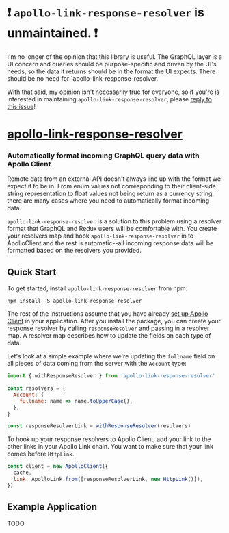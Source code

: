# ❗️ `apollo-link-response-resolver` is unmaintained. ❗️

I'm no longer of the opinion that this library is useful. The GraphQL layer is a UI concern and queries should be purpose-specific and driven by the UI's needs, so the data it returns should be in the format the UI expects. There should be no need for `apollo-link-response-resolver.

With that said, my opinion isn't necessarily true for everyone, so if you're is interested in maintaining `apollo-link-response-resolver`, please [reply to this issue](https://github.com/with-heart/apollo-link-response-resolver/issues/18)!

# [apollo-link-response-resolver](https://github.com/lionize/apollo-link-response-resolver)

### Automatically format incoming GraphQL query data with Apollo Client

Remote data from an external API doesn't always line up with the format we expect it to be in. From enum values not corresponding to their client-side string representation to float values not being return as a currency string, there are many cases where you need to automatically format incoming data.

`apollo-link-response-resolver` is a solution to this problem using a resolver format that GraphQL and Redux users will be comfortable with. You create your resolvers map and hook `apollo-link-response-resolver` in to ApolloClient and the rest is automatic--all incoming response data will be formatted based on the resolvers you provided.

## Quick Start

To get started, install `apollo-link-response-resolver` from npm:

`npm install -S apollo-link-response-resolver`

The rest of the instructions assume that you have already [set up Apollo Client](https://github.com/apollographql/apollo-link-state/blob/master/docs/react/basics/setup.html#installation) in your application. After you install the package, you can create your response resolver by calling `responseResolver` and passing in a resolver map. A resolver map describes how to update the fields on each type of data.

Let's look at a simple example where we're updating the `fullname` field on all pieces of data coming from the server with the `Account` type:

```javascript
import { withResponseResolver } from 'apollo-link-response-resolver'

const resolvers = {
  Account: {
    fullname: name => name.toUpperCase(),
  },
}

const responseResolverLink = withResponseResolver(resolvers)
```

To hook up your response resolvers to Apollo Client, add your link to the other links in your Apollo Link chain. You want to make sure that your link comes before `HttpLink`.

```javascript
const client = new ApolloClient({
  cache,
  link: ApolloLink.from([responseResolverLink, new HttpLink()]),
})
```

## Example Application

TODO
